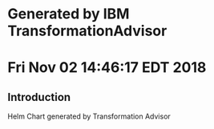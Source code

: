 # Generated by IBM TransformationAdvisor
# Fri Nov 02 14:46:17 EDT 2018
## Introduction

Helm Chart generated by Transformation Advisor
